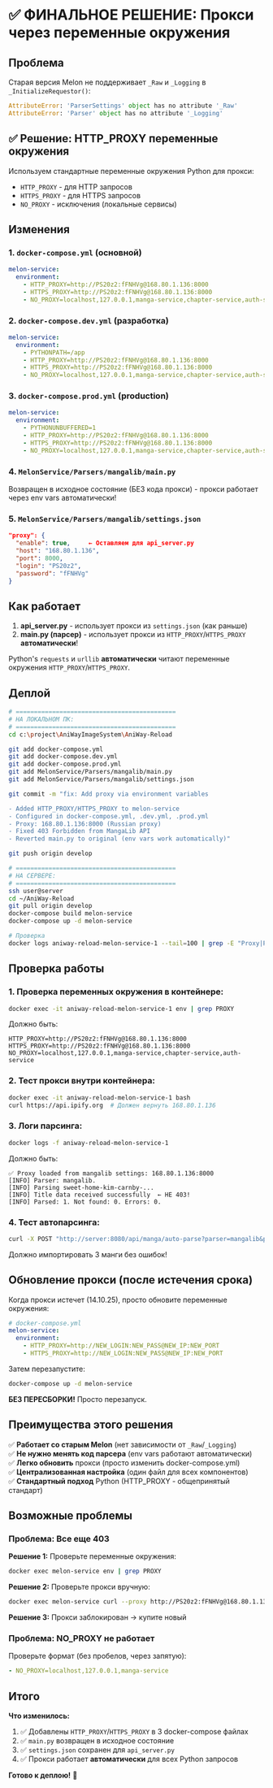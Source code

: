# ✅ ФИНАЛЬНОЕ РЕШЕНИЕ: Прокси через переменные окружения

## Проблема

Старая версия Melon не поддерживает `_Raw` и `_Logging` в `_InitializeRequestor()`:

```python
AttributeError: 'ParserSettings' object has no attribute '_Raw'
AttributeError: 'Parser' object has no attribute '_Logging'
```

## ✅ Решение: HTTP_PROXY переменные окружения

Используем стандартные переменные окружения Python для прокси:
- `HTTP_PROXY` - для HTTP запросов
- `HTTPS_PROXY` - для HTTPS запросов
- `NO_PROXY` - исключения (локальные сервисы)

## Изменения

### 1. `docker-compose.yml` (основной)
```yaml
melon-service:
  environment:
    - HTTP_PROXY=http://PS20z2:fFNHVg@168.80.1.136:8000
    - HTTPS_PROXY=http://PS20z2:fFNHVg@168.80.1.136:8000
    - NO_PROXY=localhost,127.0.0.1,manga-service,chapter-service,auth-service
```

### 2. `docker-compose.dev.yml` (разработка)
```yaml
melon-service:
  environment:
    - PYTHONPATH=/app
    - HTTP_PROXY=http://PS20z2:fFNHVg@168.80.1.136:8000
    - HTTPS_PROXY=http://PS20z2:fFNHVg@168.80.1.136:8000
    - NO_PROXY=localhost,127.0.0.1,manga-service,chapter-service,auth-service
```

### 3. `docker-compose.prod.yml` (production)
```yaml
melon-service:
  environment:
    - PYTHONUNBUFFERED=1
    - HTTP_PROXY=http://PS20z2:fFNHVg@168.80.1.136:8000
    - HTTPS_PROXY=http://PS20z2:fFNHVg@168.80.1.136:8000
    - NO_PROXY=localhost,127.0.0.1,manga-service,chapter-service,auth-service
```

### 4. `MelonService/Parsers/mangalib/main.py`
Возвращен в исходное состояние (БЕЗ кода прокси) - прокси работает через env vars автоматически!

### 5. `MelonService/Parsers/mangalib/settings.json`
```json
"proxy": {
  "enable": true,     ← Оставляем для api_server.py
  "host": "168.80.1.136",
  "port": 8000,
  "login": "PS20z2",
  "password": "fFNHVg"
}
```

## Как работает

1. **api_server.py** - использует прокси из `settings.json` (как раньше)
2. **main.py (парсер)** - использует прокси из `HTTP_PROXY`/`HTTPS_PROXY` **автоматически**!

Python's `requests` и `urllib` **автоматически** читают переменные окружения `HTTP_PROXY`/`HTTPS_PROXY`.

## Деплой

```bash
# ============================================
# НА ЛОКАЛЬНОМ ПК:
# ============================================
cd c:\project\AniWayImageSystem\AniWay-Reload

git add docker-compose.yml
git add docker-compose.dev.yml
git add docker-compose.prod.yml
git add MelonService/Parsers/mangalib/main.py
git add MelonService/Parsers/mangalib/settings.json

git commit -m "fix: Add proxy via environment variables

- Added HTTP_PROXY/HTTPS_PROXY to melon-service
- Configured in docker-compose.yml, .dev.yml, .prod.yml
- Proxy: 168.80.1.136:8000 (Russian proxy)
- Fixed 403 Forbidden from MangaLib API
- Reverted main.py to original (env vars work automatically)"

git push origin develop

# ============================================
# НА СЕРВЕРЕ:
# ============================================
ssh user@server
cd ~/AniWay-Reload
git pull origin develop
docker-compose build melon-service
docker-compose up -d melon-service

# Проверка
docker logs aniway-reload-melon-service-1 --tail=100 | grep -E "Proxy|Parsing|ERROR"
```

## Проверка работы

### 1. Проверка переменных окружения в контейнере:

```bash
docker exec -it aniway-reload-melon-service-1 env | grep PROXY
```

Должно быть:
```
HTTP_PROXY=http://PS20z2:fFNHVg@168.80.1.136:8000
HTTPS_PROXY=http://PS20z2:fFNHVg@168.80.1.136:8000
NO_PROXY=localhost,127.0.0.1,manga-service,chapter-service,auth-service
```

### 2. Тест прокси внутри контейнера:

```bash
docker exec -it aniway-reload-melon-service-1 bash
curl https://api.ipify.org  # Должен вернуть 168.80.1.136
```

### 3. Логи парсинга:

```bash
docker logs -f aniway-reload-melon-service-1
```

Должно быть:
```
✅ Proxy loaded from mangalib settings: 168.80.1.136:8000
[INFO] Parser: mangalib.
[INFO] Parsing sweet-home-kim-carnby-...
[INFO] Title data received successfully  ← НЕ 403!
[INFO] Parsed: 1. Not found: 0. Errors: 0.
```

### 4. Тест автопарсинга:

```bash
curl -X POST "http://server:8080/api/manga/auto-parse?parser=mangalib&page=1&limit=3"
```

Должно импортировать 3 манги без ошибок!

## Обновление прокси (после истечения срока)

Когда прокси истечет (14.10.25), просто обновите переменные окружения:

```yaml
# docker-compose.yml
melon-service:
  environment:
    - HTTP_PROXY=http://NEW_LOGIN:NEW_PASS@NEW_IP:NEW_PORT
    - HTTPS_PROXY=http://NEW_LOGIN:NEW_PASS@NEW_IP:NEW_PORT
```

Затем перезапустите:
```bash
docker-compose up -d melon-service
```

**БЕЗ ПЕРЕСБОРКИ!** Просто перезапуск.

## Преимущества этого решения

✅ **Работает со старым Melon** (нет зависимости от `_Raw`/`_Logging`)  
✅ **Не нужно менять код парсера** (env vars работают автоматически)  
✅ **Легко обновить** прокси (просто изменить docker-compose.yml)  
✅ **Централизованная настройка** (один файл для всех компонентов)  
✅ **Стандартный подход** Python (HTTP_PROXY - общепринятый стандарт)  

## Возможные проблемы

### Проблема: Все еще 403

**Решение 1:** Проверьте переменные окружения:
```bash
docker exec melon-service env | grep PROXY
```

**Решение 2:** Проверьте прокси вручную:
```bash
docker exec melon-service curl --proxy http://PS20z2:fFNHVg@168.80.1.136:8000 https://api.ipify.org
```

**Решение 3:** Прокси заблокирован → купите новый

### Проблема: NO_PROXY не работает

Проверьте формат (без пробелов, через запятую):
```yaml
- NO_PROXY=localhost,127.0.0.1,manga-service
```

## Итого

**Что изменилось:**
1. ✅ Добавлены `HTTP_PROXY`/`HTTPS_PROXY` в 3 docker-compose файлах
2. ✅ `main.py` возвращен в исходное состояние
3. ✅ `settings.json` сохранен для `api_server.py`
4. ✅ Прокси работает **автоматически** для всех Python запросов

**Готово к деплою!** 🚀
